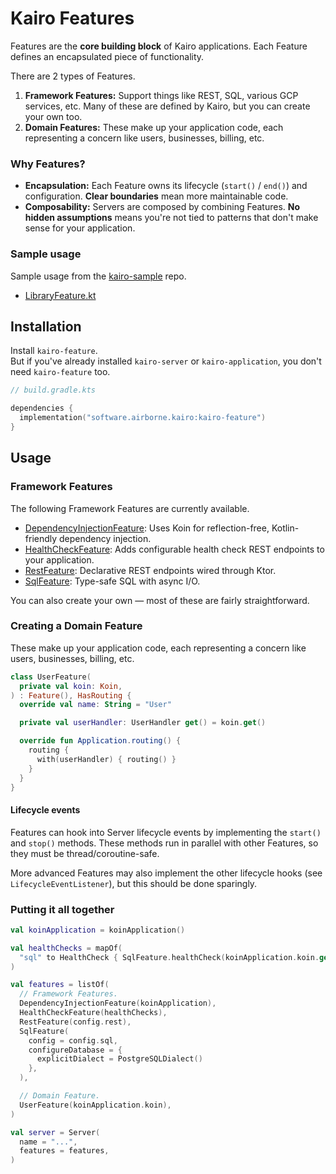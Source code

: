 # Kairo Features

Features are the **core building block** of Kairo applications.
Each Feature defines an encapsulated piece of functionality.

There are 2 types of Features.

1. **Framework Features:**
   Support things like REST, SQL, various GCP services, etc.
   Many of these are defined by Kairo, but you can create your own too.
2. **Domain Features:**
   These make up your application code,
   each representing a concern like users, businesses, billing, etc.

### Why Features?

- **Encapsulation:**
  Each Feature owns its lifecycle (`start()` / `end()`)
  and configuration.
  **Clear boundaries** mean more maintainable code.
- **Composability:**
  Servers are composed by combining Features.
  **No hidden assumptions**
  means you're not tied to patterns that don't make sense for your application.

### Sample usage

Sample usage from the [kairo-sample](https://github.com/hudson155/kairo-sample) repo.

- [LibraryFeature.kt](https://github.com/hudson155/kairo-sample/blob/main/feature/library/src/main/kotlin/kairoSample/library/LibraryFeature.kt)

## Installation

Install `kairo-feature`.\
But if you've already installed `kairo-server` or `kairo-application`,
you don't need `kairo-feature` too.

```kotlin
// build.gradle.kts

dependencies {
  implementation("software.airborne.kairo:kairo-feature")
}
```

## Usage

### Framework Features

The following Framework Features are currently available.

- [DependencyInjectionFeature](../kairo-dependency-injection/feature):
  Uses Koin for reflection-free, Kotlin-friendly dependency injection.
- [HealthCheckFeature](../kairo-health-check/feature):
  Adds configurable health check REST endpoints to your application.
- [RestFeature](../kairo-rest/feature):
  Declarative REST endpoints wired through Ktor.
- [SqlFeature](../kairo-sql/feature):
  Type-safe SQL with async I/O.

You can also create your own —
most of these are fairly straightforward.

### Creating a Domain Feature

These make up your application code,
each representing a concern like users, businesses, billing, etc.

```kotlin
class UserFeature(
  private val koin: Koin,
) : Feature(), HasRouting {
  override val name: String = "User"

  private val userHandler: UserHandler get() = koin.get()

  override fun Application.routing() {
    routing {
      with(userHandler) { routing() }
    }
  }
}
```

#### Lifecycle events

Features can hook into Server lifecycle events by implementing the `start()` and `stop()` methods.
These methods run in parallel with other Features,
so they must be thread/coroutine-safe.

More advanced Features may also implement the other lifecycle hooks
(see `LifecycleEventListener`),
but this should be done sparingly.

### Putting it all together

```kotlin
val koinApplication = koinApplication()

val healthChecks = mapOf(
  "sql" to HealthCheck { SqlFeature.healthCheck(koinApplication.koin.get()) },
)

val features = listOf(
  // Framework Features.
  DependencyInjectionFeature(koinApplication),
  HealthCheckFeature(healthChecks),
  RestFeature(config.rest),
  SqlFeature(
    config = config.sql,
    configureDatabase = {
      explicitDialect = PostgreSQLDialect()
    },
  ),

  // Domain Feature.
  UserFeature(koinApplication.koin),
)

val server = Server(
  name = "...",
  features = features,
)
```
